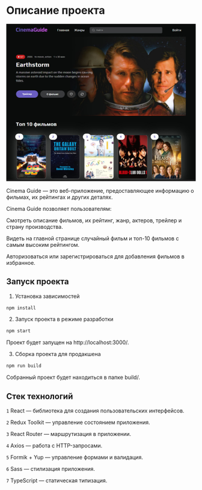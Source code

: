 # Описание проекта
![Cinema Guide Preview](public/cinema_guide.jpg)

Cinema Guide — это веб-приложение, предоставляющее информацию о фильмах, их рейтингах и других деталях.

Cinema Guide позволяет пользователям:

Смотреть описание фильмов, их рейтинг, жанр, актеров, трейлер и страну производства.

Видеть на главной странице случайный фильм и топ-10 фильмов с самым высоким рейтингом.

Авторизоваться или зарегистрироваться для добавления фильмов в избранное.


## Запуск проекта

1. Установка зависимостей

```bash
npm install
```

2. Запуск проекта в режиме разработки

```bash
npm start
```

Проект будет запущен на http://localhost:3000/.

3. Сборка проекта для продакшена

```bash
npm run build
```

Собранный проект будет находиться в папке build/.

## Стек технологий

`1` React — библиотека для создания пользовательских интерфейсов.

`2` Redux Toolkit — управление состоянием приложения.

`3` React Router — маршрутизация в приложении.

`4` Axios — работа с HTTP-запросами.

`5` Formik + Yup — управление формами и валидация.

`6` Sass — стилизация приложения.

`7` TypeScript — статическая типизация.